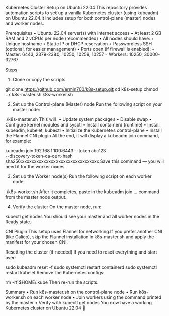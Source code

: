 Kubernetes Cluster Setup on Ubuntu 22.04
This repository provides automation scripts to set up a vanilla Kubernetes cluster (using kubeadm) on Ubuntu 22.04.It includes setup for both control-plane (master) nodes and worker nodes.

Prerequisites
	•	Ubuntu 22.04 server(s) with internet access
	•	At least 2 GB RAM and 2 vCPUs per node (recommended)
	•	All nodes should have:
	◦	Unique hostname
	◦	Static IP or DHCP reservation
	◦	Passwordless SSH (optional, for easier management)
	•	Ports open (if firewall is enabled):
	◦	Master: 6443, 2379-2380, 10250, 10259, 10257
	◦	Workers: 10250, 30000-32767

Steps
1. Clone or copy the scripts

git clone https://github.com/ermin700/k8s-setup.git
cd k8s-setup
chmod +x k8s-master.sh k8s-worker.sh

2. Set up the Control-plane (Master) node
Run the following script on your master node:

./k8s-master.sh
This will:
	•	Update system packages
	•	Disable swap
	•	Configure kernel modules and sysctl
	•	Install containerd (runtime)
	•	Install kubeadm, kubelet, kubectl
	•	Initialize the Kubernetes control-plane
	•	Install the Flannel CNI plugin
At the end, it will display a kubeadm join command, for example:

kubeadm join 192.168.1.100:6443 --token abc123 \
    --discovery-token-ca-cert-hash sha256:xxxxxxxxxxxxxxxxxxxxxxxxxxxxxxxx
Save this command — you will need it for the worker nodes.

3. Set up the Worker node(s)
Run the following script on each worker node:

./k8s-worker.sh
After it completes, paste in the kubeadm join ... command from the master node output.

4. Verify the cluster
On the master node, run:

kubectl get nodes
You should see your master and all worker nodes in the Ready state.

CNI Plugin
This setup uses Flannel for networking.If you prefer another CNI (like Calico), skip the Flannel installation in k8s-master.sh and apply the manifest for your chosen CNI.

Resetting the cluster (if needed)
If you need to reset everything and start over:

sudo kubeadm reset -f
sudo systemctl restart containerd
sudo systemctl restart kubelet
Remove the Kubernetes configs:

rm -rf $HOME/.kube
Then re-run the scripts.

Summary
	•	Run k8s-master.sh on the control-plane node
	•	Run k8s-worker.sh on each worker node
	•	Join workers using the command printed by the master
	•	Verify with kubectl get nodes
You now have a working Kubernetes cluster on Ubuntu 22.04 🚀
